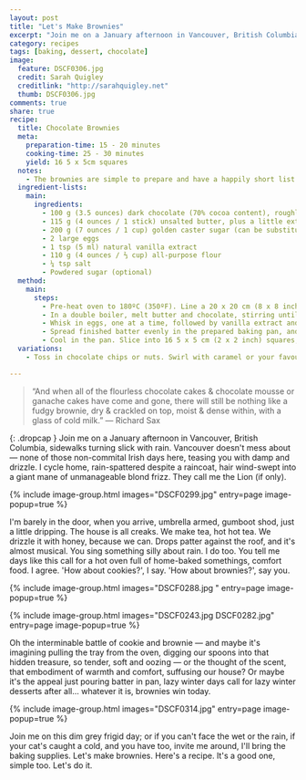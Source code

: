 ```yaml
---
layout: post
title: "Let's Make Brownies"
excerpt: "Join me on a January afternoon in Vancouver, British Columbia, sidewalks turning slick with rain. Vancouver doesn't mess about ― none of those non-commital Irish days here, teasing you with damp and drizzle."
category: recipes
tags: [baking, dessert, chocolate]
image:
  feature: DSCF0306.jpg
  credit: Sarah Quigley
  creditlink: "http://sarahquigley.net"
  thumb: DSCF0306.jpg
comments: true
share: true
recipe:
  title: Chocolate Brownies
  meta:
    preparation-time: 15 - 20 minutes
    cooking-time: 25 - 30 minutes
    yield: 16 5 x 5cm squares
  notes:
    - The brownies are simple to prepare and have a happily short list of ingredients me. If you, like me, prefer a fudgy brownie, air on the side of a shorter baking time. If you prefer a cakey brownie, I may need to have a lively debate with you on the subject. If you don't have a double boiler, a mixing bowl over a pot of hot water will do just as well.
  ingredient-lists:
    main:
      ingredients:
        - 100 g (3.5 ounces) dark chocolate (70% cocoa content), roughly chopped
        - 115 g (4 ounces / 1 stick) unsalted butter, plus a little extra for greasing pans
        - 200 g (7 ounces / 1 cup) golden caster sugar (can be substituted with any natural sugar, or if necessary, white sugar)
        - 2 large eggs
        - 1 tsp (5 ml) natural vanilla extract
        - 110 g (4 ounces / ⅔ cup) all-purpose flour
        - ¼ tsp salt
        - Powdered sugar (optional)
  method:
    main:
      steps:
        - Pre-heat oven to 180ºC (350ºF). Line a 20 x 20 cm (8 x 8 inch) baking pan with parchment paper (or aluminium foil), and butter the parchment. The paper should extend above at least 2 edges of the pan.
        - In a double boiler, melt butter and chocolate, stirring until smooth. Remove from the heat, and whisk in sugar until fully combined.
        - Whisk in eggs, one at a time, followed by vanilla extract and salt. Finally, using a wooden spoon or rubber spatula, stir in flour.
        - Spread finished batter evenly in the prepared baking pan, and bake for 25 - 30 minutes, or until a toothpick inserted into centre comes out moslty clean (a crumb or two are okay, especially if you like your brownies fudgy).
        - Cool in the pan. Slice into 16 5 x 5 cm (2 x 2 inch) squares, or however you fancy. For a touch of class, dust with a little powdered sugar.
  variations:
    - Toss in chocolate chips or nuts. Swirl with caramel or your favourite nut butter. Spike with alcohol. Or find your inner kid and stud with your favourite candy! There's no end to the wonderful things you could do with these brownies.

---
```


> “And when all of the flourless chocolate cakes & chocolate mousse or ganache cakes have come and gone, there will still be nothing like a fudgy brownie, dry & crackled on top, moist & dense within, with a glass of cold milk.” ― Richard Sax

{: .dropcap }
Join me on a January afternoon in Vancouver, British Columbia, sidewalks turning slick with rain. Vancouver doesn't mess about ― none of those non-commital Irish days here, teasing you with damp and drizzle. I cycle home, rain-spattered despite a raincoat, hair wind-swept into a giant mane of unmanageable blond frizz. They call me the Lion (if only).

{% include image-group.html images="DSCF0299.jpg" entry=page image-popup=true %}

I'm barely in the door, when you arrive, umbrella armed, gumboot shod, just a little dripping. The house is all creaks. We make tea, hot hot tea. We drizzle it with honey, because we can. Drops patter against the roof, and it's almost musical. You sing something silly about rain. I do too. You tell me days like this call for a hot oven full of home-baked somethings, comfort food. I agree. 'How about cookies?', I say. 'How about brownies?', say you.

{% include image-group.html images="DSCF0288.jpg " entry=page image-popup=true %}

{% include image-group.html images="DSCF0243.jpg DSCF0282.jpg" entry=page image-popup=true %}

Oh the interminable battle of cookie and brownie ― and maybe it's imagining pulling the tray from the oven, digging our spoons into that hidden treasure, so tender, soft and oozing  ― or the thought of the scent, that embodiment of warmth and comfort, suffusing our house? Or maybe it's the appeal just pouring batter in pan, lazy winter days call for lazy winter desserts after all... whatever it is, brownies win today.

{% include image-group.html images="DSCF0314.jpg" entry=page image-popup=true %}

Join me on this dim grey frigid day; or if you can't face the wet or the rain, if your cat's caught a cold, and you have too, invite me around,  I'll bring the baking supplies. Let's make brownies. Here's a recipe. It's a good one, simple too. Let's do it.

